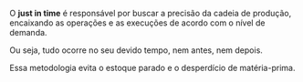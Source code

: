 O **just in time** é responsável por buscar a precisão da cadeia de produção, encaixando as operações e as execuções de acordo com o nível de demanda.

Ou seja, tudo ocorre no seu devido tempo, nem antes, nem depois.

Essa metodologia evita o estoque parado e o desperdício de matéria-prima.